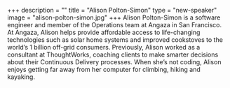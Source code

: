 +++
description = ""
title = "Alison Polton-Simon"
type = "new-speaker"
image = "alison-polton-simon.jpg"
+++
Alison Polton-Simon is a software engineer and member of the Operations team at Angaza in San Francisco. At Angaza, Alison helps provide affordable access to life-changing technologies such as solar home systems and improved cookstoves to the world’s 1 billion off-grid consumers. Previously, Alison worked as a consultant at ThoughtWorks, coaching clients to make smarter decisions about their Continuous Delivery processes. When she’s not coding, Alison enjoys getting far away from her computer for climbing, hiking and kayaking.